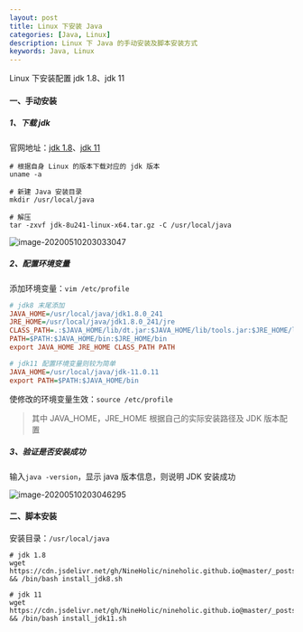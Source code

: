 ```yaml
---
layout: post
title: Linux 下安装 Java
categories: [Java, Linux]
description: Linux 下 Java 的手动安装及脚本安装方式
keywords: Java, Linux
---
```


Linux 下安装配置 jdk 1.8、jdk 11

#### 一、手动安装

##### 1、下载 jdk

官网地址：[jdk 1.8](https://www.oracle.com/java/technologies/javase/javase-jdk8-downloads.html)、[jdk 11](https://www.oracle.com/java/technologies/javase/javase-jdk11-downloads.html)

```shell
# 根据自身 Linux 的版本下载对应的 jdk 版本
uname -a

# 新建 Java 安装目录
mkdir /usr/local/java

# 解压
tar -zxvf jdk-8u241-linux-x64.tar.gz -C /usr/local/java
```

![image-20200510203033047](https://gitee.com/NineHolic/cloudimage/raw/master/linux/image-20200510203033047.png)

##### 2、配置环境变量

添加环境变量：`vim /etc/profile`

```ini
# jdk8 末尾添加
JAVA_HOME=/usr/local/java/jdk1.8.0_241        
JRE_HOME=/usr/local/java/jdk1.8.0_241/jre     
CLASS_PATH=.:$JAVA_HOME/lib/dt.jar:$JAVA_HOME/lib/tools.jar:$JRE_HOME/lib
PATH=$PATH:$JAVA_HOME/bin:$JRE_HOME/bin
export JAVA_HOME JRE_HOME CLASS_PATH PATH

# jdk11 配置环境变量则较为简单
JAVA_HOME=/usr/local/java/jdk-11.0.11
export PATH=$PATH:$JAVA_HOME/bin
```

使修改的环境变量生效：`source /etc/profile`

> 其中 JAVA_HOME，JRE_HOME 根据自己的实际安装路径及 JDK 版本配置

##### 3、验证是否安装成功

输入`java -version`，显示 java 版本信息，则说明 JDK 安装成功

![image-20200510203046295](https://gitee.com/NineHolic/cloudimage/raw/master/linux/image-20200308231107030.png)

#### 二、脚本安装

安装目录：`/usr/local/java`

```shell
# jdk 1.8
wget https://cdn.jsdelivr.net/gh/NineHolic/nineholic.github.io@master/_posts/files/shell/install_jdk8.sh && /bin/bash install_jdk8.sh
```

```shell
# jdk 11
wget https://cdn.jsdelivr.net/gh/NineHolic/nineholic.github.io@master/_posts/files/shell/install_jdk11.sh && /bin/bash install_jdk11.sh
```
